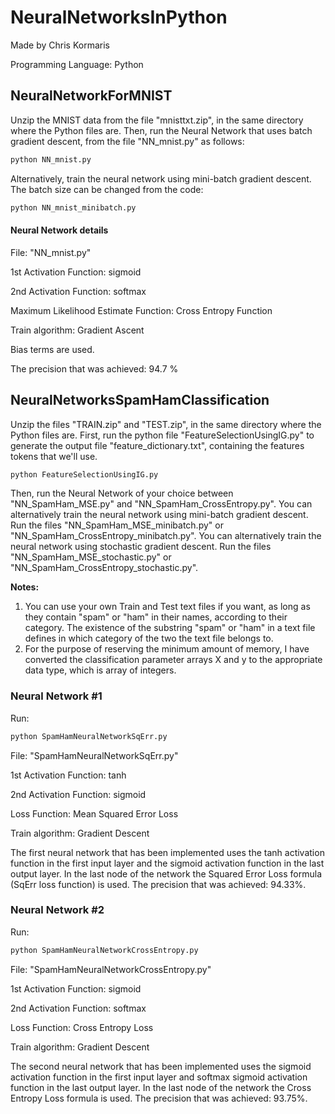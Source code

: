 # NeuralNetworksInPython

Made by Chris Kormaris

Programming Language: Python


## NeuralNetworkForMNIST

Unzip the MNIST data from the file "mnisttxt.zip", in the same directory where the Python files are.
Then, run the Neural Network that uses batch gradient descent, from the file "NN_mnist.py" as follows:
```python
python NN_mnist.py
```
Alternatively, train the neural network using mini-batch gradient descent. The batch size can be changed from the code:
```python
python NN_mnist_minibatch.py
```

#### Neural Network details
File: "NN_mnist.py"

1st Activation Function: sigmoid

2nd Activation Function: softmax

Maximum Likelihood Estimate Function: Cross Entropy Function

Train algorithm: Gradient Ascent

Bias terms are used.

The precision that was achieved: 94.7 %


## NeuralNetworksSpamHamClassification

Unzip the files "TRAIN.zip" and "TEST.zip", in the same directory where the Python files are.
First, run the python file "FeatureSelectionUsingIG.py" to generate the output file
"feature_dictionary.txt", containing the features tokens that we'll use.
```python
python FeatureSelectionUsingIG.py
```
Then, run the Neural Network of your choice between "NN_SpamHam_MSE.py" and "NN_SpamHam_CrossEntropy.py".
You can alternatively train the neural network using mini-batch gradient descent. Run the files "NN_SpamHam_MSE_minibatch.py" or "NN_SpamHam_CrossEntropy_minibatch.py".
You can alternatively train the neural network using stochastic gradient descent. Run the files "NN_SpamHam_MSE_stochastic.py" or "NN_SpamHam_CrossEntropy_stochastic.py".

**Notes:**
<ol>
<li>You can use your own Train and Test text files if you want, as long as they contain "spam" or "ham" in their names, according to their category. The existence of the substring "spam" or "ham" in a text file defines in which category of the two the text file belongs to.</li>
<li>For the purpose of reserving the minimum amount of memory, I have converted the classification parameter arrays X and y to the appropriate data type, which is array of integers.
</li>
</ol>

### Neural Network #1
Run:
```python
python SpamHamNeuralNetworkSqErr.py
```
File: "SpamHamNeuralNetworkSqErr.py"

1st Activation Function: tanh

2nd Activation Function: sigmoid

Loss Function: Mean Squared Error Loss

Train algorithm: Gradient Descent


The first neural network that has been implemented uses
the tanh activation function in the first input layer
and the sigmoid activation function in the last output layer.
In the last node of the network the Squared Error Loss formula (SqErr loss function) is used.
The precision that was achieved: 94.33%.

### Neural Network #2
Run:
```python
python SpamHamNeuralNetworkCrossEntropy.py
```
File: "SpamHamNeuralNetworkCrossEntropy.py"

1st Activation Function: sigmoid

2nd Activation Function: softmax

Loss Function: Cross Entropy Loss

Train algorithm: Gradient Descent


The second neural network that has been implemented uses
the sigmoid activation function in the first input layer
and softmax sigmoid activation function in the last output layer.
In the last node of the network the Cross Entropy Loss formula is used.
The precision that was achieved: 93.75%.
